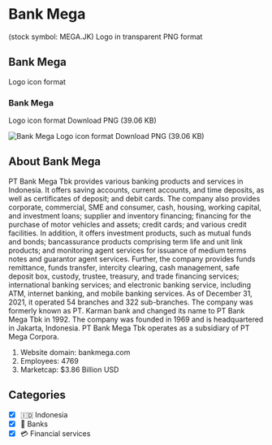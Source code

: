 # Bank Mega
 (stock symbol: MEGA.JK) Logo in transparent PNG format

## Bank Mega
 Logo icon format

### Bank Mega
 Logo icon format Download PNG (39.06 KB)

![Bank Mega
 Logo icon format Download PNG (39.06 KB)](/img/orig/MEGA.JK-de7ac32e.png)

## About Bank Mega


PT Bank Mega Tbk provides various banking products and services in Indonesia. It offers saving accounts, current accounts, and time deposits, as well as certificates of deposit; and debit cards. The company also provides corporate, commercial, SME and consumer, cash, housing, working capital, and investment loans; supplier and inventory financing; financing for the purchase of motor vehicles and assets; credit cards; and various credit facilities. In addition, it offers investment products, such as mutual funds and bonds; bancassurance products comprising term life and unit link products; and monitoring agent services for issuance of medium terms notes and guarantor agent services. Further, the company provides funds remittance, funds transfer, intercity clearing, cash management, safe deposit box, custody, trustee, treasury, and trade financing services; international banking services; and electronic banking service, including ATM, internet banking, and mobile banking services. As of December 31, 2021, it operated 54 branches and 322 sub-branches. The company was formerly known as PT. Karman bank and changed its name to PT Bank Mega Tbk in 1992. The company was founded in 1969 and is headquartered in Jakarta, Indonesia. PT Bank Mega Tbk operates as a subsidiary of PT Mega Corpora.

1. Website domain: bankmega.com
2. Employees: 4769
3. Marketcap: $3.86 Billion USD


## Categories
- [x] 🇮🇩 Indonesia
- [x] 🏦 Banks
- [x] 💳 Financial services
